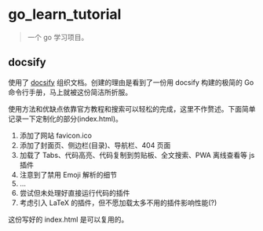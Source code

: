 # go_learn_tutorial

> 一个 go 学习项目。

## docsify

使用了 [docsify](https://docsify.js.org/#/zh-cn/) 组织文档。创建的理由是看到了一份用 docsify 构建的极简的 Go 命令行手册，马上就被这份简洁所折服。

使用方法和优缺点依靠官方教程和搜索可以轻松的完成，这里不作赘述。下面简单记录一下定制化的部分(index.html)。

1. 添加了网站 favicon.ico
2. 添加了封面页、侧边栏(目录)、导航栏、404 页面
3. 加载了 Tabs、代码高亮、代码复制到剪贴板、全文搜索、PWA 离线查看等 js 插件
4. 注意到了禁用 Emoji 解析的细节
5. ...
6. 尝试但未处理好直接运行代码的插件
7. 考虑引入 LaTeX 的插件，但不愿加载太多不用的插件影响性能(?)

这份写好的 index.html 是可以复用的。
